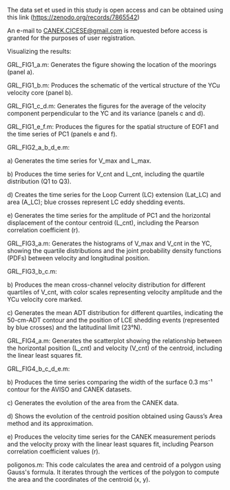 The data set et used in this study is open access and can be obtained using this link (https://zenodo.org/records/7865542) 

An e-mail to CANEK.CICESE@gmail.com is requested before access is granted for the purposes of user registration.


Visualizing the results:

GRL_FIG1_a.m: Generates the figure showing the location of the moorings (panel a).

GRL_FIG1_b.m: Produces the schematic of the vertical structure of the YCu velocity core (panel b).

GRL_FIG1_c_d.m: Generates the figures for the average of the velocity component perpendicular to the YC and its variance (panels c and d).

GRL_FIG1_e_f.m: Produces the figures for the spatial structure of EOF1 and the time series of PC1 (panels e and f).


GRL_FIG2_a_b_d_e.m:

a) Generates the time series for V_max and L_max.

b) Produces the time series for V_cnt and L_cnt, including the quartile distribution (Q1 to Q3).

d) Creates the time series for the Loop Current (LC) extension (Lat_LC) and area (A_LC); blue crosses represent LC eddy shedding events.

e) Generates the time series for the amplitude of PC1 and the horizontal displacement of the contour centroid (L_cnt), including the Pearson correlation coefficient (r).

GRL_FIG3_a.m: Generates the histograms of V_max and V_cnt in the YC, showing the quartile distributions and the joint probability density functions (PDFs) between velocity and longitudinal position.


GRL_FIG3_b_c.m:

b) Produces the mean cross-channel velocity distribution for different quartiles of V_cnt, with color scales representing velocity amplitude and the YCu velocity core marked.

c) Generates the mean ADT distribution for different quartiles, indicating the 50-cm-ADT contour and the position of LCE shedding events (represented by blue crosses) and the latitudinal limit (23°N).

GRL_FIG4_a.m: Generates the scatterplot showing the relationship between the horizontal position (L_cnt) and velocity (V_cnt) of the centroid, including the linear least squares fit.


GRL_FIG4_b_c_d_e.m:

b) Produces the time series comparing the width of the surface 0.3 ms⁻¹ contour for the AVISO and CANEK datasets.

c) Generates the evolution of the area from the CANEK data.

d) Shows the evolution of the centroid position obtained using Gauss’s Area method and its approximation.

e) Produces the velocity time series for the CANEK measurement periods and the velocity proxy with the linear least squares fit, including Pearson correlation coefficient values (r).


poligonos.m: This code calculates the area and centroid of a polygon using Gauss's formula. It iterates through the vertices of the polygon to compute the area and the coordinates of the centroid (x, y).



